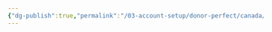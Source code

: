```yaml
---
{"dg-publish":true,"permalink":"/03-account-setup/donor-perfect/canada/post-setup-tasks/"}
---
```


